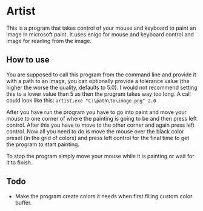 # Artist
This is a program that takes control of your mouse and keyboard to paint an image in microsoft paint. It uses enigo for mouse and keyboard control and image for reading from the image.

## How to use
You are supposed to call this program from the command line and provide it with a path to an image, you can optionally provide a tolerance value (the higher the worse the quality, defaults to 5.0). I would not recommend setting this to a lower value than 5 as then the program takes way too long. A call could look like this:
`artist.exe "C:\path\to\image.png" 2.0`

After you have run the program you have to go into paint and move your mouse to one corner of where the painting is going to be and then press left control. After this you have to move to the other corner and again press left control. Now all you need to do is move the mouse over the black color preset (in the grid of colors) and press left control for the final time to get the program to start painting.

To stop the program simply move your mouse while it is painting or wait for it to finish.

## Todo

* Make the program create colors it needs when first filling custom color buffer.